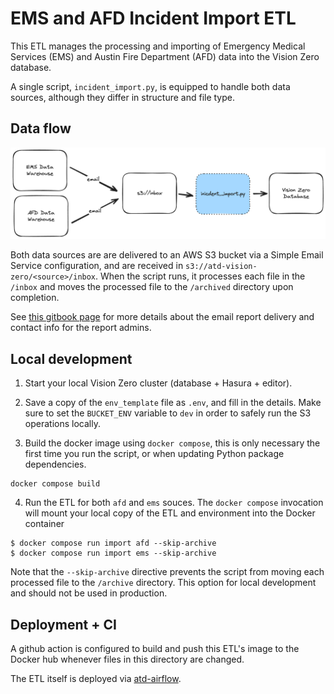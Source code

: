 # EMS and AFD Incident Import ETL

This ETL manages the processing and importing of Emergency Medical Services (EMS) and Austin Fire Department (AFD) data into the Vision Zero database.

A single script, `incident_import.py`, is equipped to handle both data sources, although they differ in structure and file type.

## Data flow

![diagram](docs/diagram.png)

Both data sources are are delivered to an AWS S3 bucket via a Simple Email Service configuration, and are received in `s3://atd-vision-zero/<source>/inbox`. When the script runs, it processes each file in the `/inbox` and moves the processed file to the `/archived` directory upon completion.

See [this gitbook page](https://app.gitbook.com/o/-LzDQOVGhTudbKRDGpUA/s/-M4Ve3sp7qA5cPXha0B4/external-data-sources) for more details about the email report delivery and contact info for the report admins.

## Local development

1. Start your local Vision Zero cluster (database + Hasura + editor).

2. Save a copy of the `env_template` file as `.env`, and fill in the details. Make sure to set the `BUCKET_ENV` variable to `dev` in order to safely run the S3 operations locally.

3. Build the docker image using `docker compose`, this is only necessary the first time you run the script, or when updating Python package dependencies.

```shell
docker compose build
```

4. Run the ETL for both `afd` and `ems` souces. The `docker compose` invocation will mount your local copy of the ETL and environment into the Docker container

```
$ docker compose run import afd --skip-archive
$ docker compose run import ems --skip-archive
```

Note that the `--skip-archive` directive prevents the script from moving each processed file to the `/archive` directory. This option for local development and should not be used in production.

## Deployment + CI

A github action is configured to build and push this ETL's image to the Docker hub whenever files in this directory are changed.

The ETL itself is deployed via [atd-airflow](https://github.com/cityofaustin/atd-airflow).
